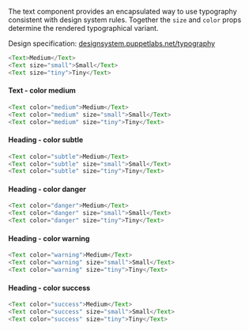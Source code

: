 The text component provides an encapsulated way to use typography consistent with design system rules. Together the `size` and `color` props determine the rendered typographical variant.

Design specification: <a href="http://designsystem.puppetlabs.net/typography" target="_top">designsystem.puppetlabs.net/typography</a>

```js
<Text>Medium</Text>
<Text size="small">Small</Text>
<Text size="tiny">Tiny</Text>
```

#### Text - color medium

```js
<Text color="medium">Medium</Text>
<Text color="medium" size="small">Small</Text>
<Text color="medium" size="tiny">Tiny</Text>
```

#### Heading - color subtle

```js
<Text color="subtle">Medium</Text>
<Text color="subtle" size="small">Small</Text>
<Text color="subtle" size="tiny">Tiny</Text>
```

#### Heading - color danger

```js
<Text color="danger">Medium</Text>
<Text color="danger" size="small">Small</Text>
<Text color="danger" size="tiny">Tiny</Text>
```

#### Heading - color warning

```js
<Text color="warning">Medium</Text>
<Text color="warning" size="small">Small</Text>
<Text color="warning" size="tiny">Tiny</Text>
```

#### Heading - color success

```js
<Text color="success">Medium</Text>
<Text color="success" size="small">Small</Text>
<Text color="success" size="tiny">Tiny</Text>
```
